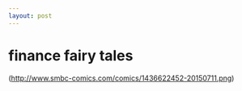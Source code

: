 ```yaml
---
layout: post
---
```


# finance fairy tales

(http://www.smbc-comics.com/comics/1436622452-20150711.png)
